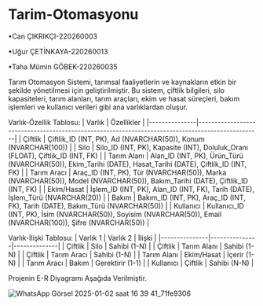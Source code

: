 # Tarim-Otomasyonu
•Can ÇIKRIKÇI-220260003

•Uğur ÇETİNKAYA-220260013

•Taha Mümin GÖBEK-220260035

Tarım Otomasyon Sistemi, tarımsal faaliyetlerin ve kaynakların etkin bir şekilde yönetilmesi için geliştirilmiştir. Bu sistem, çiftlik bilgileri, silo kapasiteleri, tarım alanları, tarım araçları, ekim ve hasat süreçleri, bakım işlemleri ve kullanıcı verileri gibi ana varlıklardan oluşur.

Varlık-Özellik Tablosu:
| Varlık        | Özellikler                                                                                       |
|---------------|--------------------------------------------------------------------------------------------------|
| Çiftlik       | Çiftlik_ID (INT, PK), Ad (NVARCHAR(50)), Konum (NVARCHAR(100))                                   |
| Silo          | Silo_ID (INT, PK), Kapasite (INT), Doluluk_Oranı (FLOAT), Çiftlik_ID (INT, FK)                   |
| Tarım Alanı   | Alan_ID (INT, PK), Ürün_Türü (NVARCHAR(50)), Ekim_Tarihi (DATE), Hasat_Tarihi (DATE), Çiftlik_ID (INT, FK) |
| Tarım Aracı   | Araç_ID (INT, PK), Tür (NVARCHAR(50)), Marka (NVARCHAR(50)), Model (NVARCHAR(50)), Bakım_Tarihi (DATE), Çiftlik_ID (INT, FK) |
| Ekim/Hasat    | İşlem_ID (INT, PK), Alan_ID (INT, FK), Tarih (DATE), İşlem_Türü (NVARCHAR(20))                   |
| Bakım         | Bakım_ID (INT, PK), Araç_ID (INT, FK), Tarih (DATE), Bakım_Türü (NVARCHAR(50))                   |
| Kullanıcı     | Kullanıcı_ID (INT, PK), İsim (NVARCHAR(50)), Soyisim (NVARCHAR(50)), Email (NVARCHAR(100)), Şifre (NVARCHAR(50)) |



Varlık-İlişki Tablosu:
| Varlık 1      | Varlık 2      | İlişki       |
|---------------|---------------|--------------|
| Çiftlik       | Silo          | Sahibi (1-N) |
| Çiftlik       | Tarım Alanı   | Sahibi (1-N) |
| Çiftlik       | Tarım Aracı   | Sahibi (1-N) |
| Tarım Alanı   | Ekim/Hasat    | İçerir (1-N) |
| Tarım Aracı   | Bakım         | Gerektirir (1-1) |
| Kullanıcı     | Çiftlik       | Sahibi (N-N) |

Projenin E-R Diyagramı Aşağıda Verilmiştir.

![WhatsApp Görsel 2025-01-02 saat 16 39 41_71fe9306](https://github.com/user-attachments/assets/a4d84bb6-7daa-4872-b6d1-5afd5ef89b0f)
